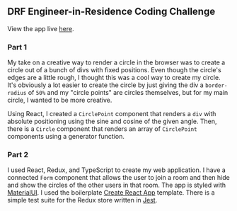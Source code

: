 ## DRF Engineer-in-Residence Coding Challenge

View the app live [here](http://jwass91.github.io/drf-eng-app).

### Part 1

My take on a creative way to render a circle in the browser was to create a circle out of a bunch of divs with fixed positions. Even though the circle's edges are a little rough, I thought this was a cool way to create my circle. It's obviously a lot easier to create the circle by just giving the div a `border-radius` of `50%` and my "circle points" are circles themselves, but for my main circle, I wanted to be more creative.

Using React, I created a `CirclePoint` component that renders a `div` with absolute positioning using the sine and cosine of the given angle. Then, there is a `Circle` component that renders an array of `CirclePoint` components using a generator function.

### Part 2

I used React, Redux, and TypeScript to create my web application. I have a connected `Form` component that allows the user to join a room and then hide and show the circles of the other users in that room. The app is styled with [MaterialUI](https://material-ui.com). I used the boilerplate [Create React App](https://github.com/facebook/create-react-app) template. There is a simple test suite for the Redux store written in [Jest](https://jestjs.io).
